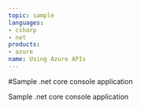 ```yaml
---
topic: sample
languages:
- csharp
- net
products:
- azure
name: Using Azure APIs
---
```

#Sample .net core console application

Sample .net core console application
